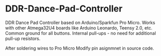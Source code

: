 # DDR-Dance-Pad-Controller
DDR Dance Pad Controller based on Arduino/Sparkfun Pro Micro. Works with other Atmega32U4 boards like Arduino Leonardo, Teensy 2.0, etc.
Common ground for all buttons. Internal pull-ups - no need for additional pull-up resistors.

After soldering wires to Pro Micro Modify pin asignmnet in source code.
